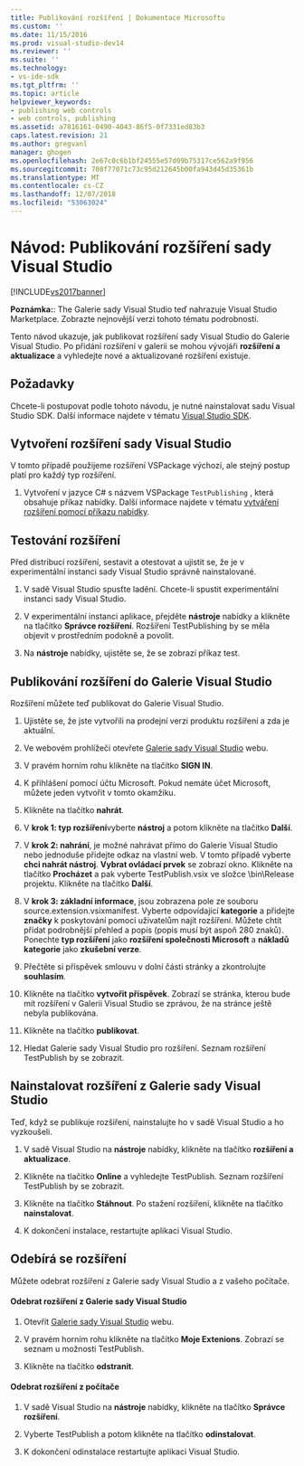 ```yaml
---
title: Publikování rozšíření | Dokumentace Microsoftu
ms.custom: ''
ms.date: 11/15/2016
ms.prod: visual-studio-dev14
ms.reviewer: ''
ms.suite: ''
ms.technology:
- vs-ide-sdk
ms.tgt_pltfrm: ''
ms.topic: article
helpviewer_keywords:
- publishing web controls
- web controls, publishing
ms.assetid: a7816161-0490-4043-86f5-0f7331ed83b3
caps.latest.revision: 21
ms.author: gregvanl
manager: ghogen
ms.openlocfilehash: 2e67c0c6b1bf24555e57d09b75317ce562a9f956
ms.sourcegitcommit: 708f77071c73c95d212645b00fa943d45d35361b
ms.translationtype: MT
ms.contentlocale: cs-CZ
ms.lasthandoff: 12/07/2018
ms.locfileid: "53063024"
---
```

# <a name="walkthrough-publishing-a-visual-studio-extension"></a>Návod: Publikování rozšíření sady Visual Studio
[!INCLUDE[vs2017banner](../includes/vs2017banner.md)]

**Poznámka:**: The Galerie sady Visual Studio teď nahrazuje Visual Studio Marketplace. Zobrazte nejnovější verzi tohoto tématu podrobnosti.


Tento návod ukazuje, jak publikovat rozšíření sady Visual Studio do Galerie Visual Studio. Po přidání rozšíření v galerii se mohou vývojáři **rozšíření a aktualizace** a vyhledejte nové a aktualizované rozšíření existuje.

## <a name="prerequisites"></a>Požadavky
 Chcete-li postupovat podle tohoto návodu, je nutné nainstalovat sadu Visual Studio SDK. Další informace najdete v tématu [Visual Studio SDK](../extensibility/visual-studio-sdk.md).

## <a name="create-a-visual-studio-extension"></a>Vytvoření rozšíření sady Visual Studio
 V tomto případě použijeme rozšíření VSPackage výchozí, ale stejný postup platí pro každý typ rozšíření.

1.  Vytvoření v jazyce C# s názvem VSPackage `TestPublishing` , která obsahuje příkaz nabídky. Další informace najdete v tématu [vytváření rozšíření pomocí příkazu nabídky](../extensibility/creating-an-extension-with-a-menu-command.md).

## <a name="test-the-extension"></a>Testování rozšíření
 Před distribucí rozšíření, sestavit a otestovat a ujistit se, že je v experimentální instanci sady Visual Studio správně nainstalované.

1.  V sadě Visual Studio spusťte ladění. Chcete-li spustit experimentální instanci sady Visual Studio.

2.  V experimentální instanci aplikace, přejděte **nástroje** nabídky a klikněte na tlačítko **Správce rozšíření**. Rozšíření TestPublishing by se měla objevit v prostředním podokně a povolit.

3.  Na **nástroje** nabídky, ujistěte se, že se zobrazí příkaz test.

## <a name="publish-the-extension-to-the-visual-studio-gallery"></a>Publikování rozšíření do Galerie Visual Studio
 Rozšíření můžete teď publikovat do Galerie Visual Studio.

1.  Ujistěte se, že jste vytvořili na prodejní verzi produktu rozšíření a zda je aktuální.

2.  Ve webovém prohlížeči otevřete [Galerie sady Visual Studio](http://go.microsoft.com/fwlink/?LinkId=194329) webu.

3.  V pravém horním rohu klikněte na tlačítko **SIGN IN**.

4.  K přihlášení pomocí účtu Microsoft. Pokud nemáte účet Microsoft, můžete jeden vytvořit v tomto okamžiku.

5.  Klikněte na tlačítko **nahrát**.

6.  V **krok 1: typ rozšíření**vyberte **nástroj** a potom klikněte na tlačítko **Další**.

7.  V **krok 2: nahrání**, je možné nahrávat přímo do Galerie Visual Studio nebo jednoduše přidejte odkaz na vlastní web. V tomto případě vyberte **chci nahrát nástroj**. **Vybrat ovládací prvek** se zobrazí okno. Klikněte na tlačítko **Procházet** a pak vyberte TestPublish.vsix ve složce \bin\Release projektu. Klikněte na tlačítko **Další**.

8.  V **krok 3: základní informace**, jsou zobrazena pole ze souboru source.extension.vsixmanifest. Vyberte odpovídající **kategorie** a přidejte **značky** k poskytování pomoci uživatelům najít rozšíření. Můžete chtít přidat podrobnější přehled a popis (popis musí být aspoň 280 znaků). Ponechte **typ rozšíření** jako **rozšíření společnosti Microsoft** a **nákladů kategorie** jako **zkušební verze**.

9. Přečtěte si příspěvek smlouvu v dolní části stránky a zkontrolujte **souhlasím**.

10. Klikněte na tlačítko **vytvořit příspěvek**. Zobrazí se stránka, kterou bude mít rozšíření v Galerii Visual Studio se zprávou, že na stránce ještě nebyla publikována.

11. Klikněte na tlačítko **publikovat**.

12. Hledat Galerie sady Visual Studio pro rozšíření. Seznam rozšíření TestPublish by se zobrazit.

## <a name="install-the-extension-from-the-visual-studio-gallery"></a>Nainstalovat rozšíření z Galerie sady Visual Studio
 Teď, když se publikuje rozšíření, nainstalujte ho v sadě Visual Studio a ho vyzkoušeli.

1.  V sadě Visual Studio na **nástroje** nabídky, klikněte na tlačítko **rozšíření a aktualizace**.

2.  Klikněte na tlačítko **Online** a vyhledejte TestPublish. Seznam rozšíření TestPublish by se zobrazit.

3.  Klikněte na tlačítko **Stáhnout**. Po stažení rozšíření, klikněte na tlačítko **nainstalovat**.

4.  K dokončení instalace, restartujte aplikaci Visual Studio.

## <a name="removing-the-extension"></a>Odebírá se rozšíření
 Můžete odebrat rozšíření z Galerie sady Visual Studio a z vašeho počítače.

#### <a name="to-remove-the-extension-from-the-visual-studio-gallery"></a>Odebrat rozšíření z Galerie sady Visual Studio

1.  Otevřít [Galerie sady Visual Studio](http://go.microsoft.com/fwlink/?LinkId=194329) webu.

2.  V pravém horním rohu klikněte na tlačítko **Moje Extenions**. Zobrazí se seznam u možnosti TestPublish.

3.  Klikněte na tlačítko **odstranit**.

#### <a name="to-remove-the-extension-from-your-computer"></a>Odebrat rozšíření z počítače

1.  V sadě Visual Studio na **nástroje** nabídky, klikněte na tlačítko **Správce rozšíření**.

2.  Vyberte TestPublish a potom klikněte na tlačítko **odinstalovat**.

3.  K dokončení odinstalace restartujte aplikaci Visual Studio.
